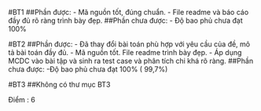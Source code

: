 #BT1
	##Phần được: 
		- Mã nguồn tốt, đúng chuẩn. 
		- File readme và báo cáo đầy đủ rõ ràng trình bày đẹp.
	##Phần chưa được: 
		- Độ bao phủ chưa đạt 100%
		
#BT2
	##Phần được: 
		- Đã thay đổi bài toán phù hợp với yêu cầu của đề, mô tả bài toán đầy đủ.
		- Mã nguồn tốt. File readme trình bày đẹp.
		- Áp dụng MCDC vào bài tập và sinh ra test case và phân tích chi khá rõ ràng.
	##Phần chưa được:
		-Độ bao phủ chưa đạt 100% ( 99,7%)
		
#BT3
	##Không có thư mục BT3 
	
Điểm : 6
